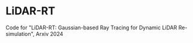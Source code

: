 # LiDAR-RT
Code for "LiDAR-RT: Gaussian-based Ray Tracing for Dynamic LiDAR Re-simulation", Arxiv 2024
